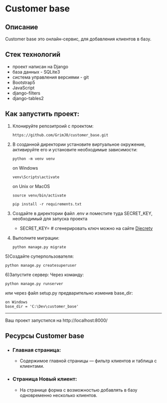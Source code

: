 # Customer base

## Описание

Customer base это онлайн-сервис, для добавления клиентов в базу.


## Стек технологий

- проект написан на Django
- база данных - SQLite3
- система управления версиями - git
- Bootstrap5
- JavaScript
- django-filters
- django-tables2

## Как запустить проект:

1) Клонируйте репозитроий с проектом:
   ```
   https://github.com/GrimJ0/customer_base.git
   ```
2) В созданной директории установите виртуальное окружение, активируйте его и установите необходимые зависимости:
   ```
   python -m venv venv
   ```
   on Windows 
   ```
   venv\Scripts\activate
   ```
   on Unix or MacOS
   ```
   source venv/bin/activate
   ```
   ```
   pip install -r requirements.txt
   ```
3) Создайте в директории файл .env и поместите туда SECRET_KEY, необходимый для запуска проекта
    - SECRET_KEY= # сгенерировать ключ можно на сайте [Djecrety](https://djecrety.ir/)


4) Выполните миграции:
   ```
   python manage.py migrate
   ```
5)Cоздайте суперпользователя:
   ```
   python manage.py createsuperuser
   ```
6)Запустите сервер:
   Через команду:
   ```
   python manage.py runserver
   ```
   или через файл setup.py предварительно изменив base_dir:

   ```
   on Windows
   base_dir = 'C:\Dev\customer_base'
   
   ```

__________________________________
Ваш проект запустился на http://localhost:8000/

## Ресурсы Customer base

- ### Главная страница:
    - Содержимое главной страницы — фильтр клиентов и таблица с клиентами.

- ### Страница Новый клиент:
    - На странице форма с возможностью добавлять в базу одновременно несколько клиентов.
